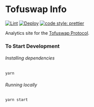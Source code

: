 # Tofuswap Info

[![Lint](https://github.com/tofudefi/tofuswap-info/workflows/Lint/badge.svg)](https://github.com/tofudefi/tofuswap-info/actions?query=workflow%3ALint)
[![Deploy](https://github.com/tofudefi/tofuswap-info/workflows/Deploy/badge.svg)](https://github.com/tofudefi/tofuswap-info/actions?query=workflow%3ADeploy)
[![code style: prettier](https://img.shields.io/badge/code_style-prettier-ff69b4.svg?style=flat-square)](https://github.com/prettier/prettier)

Analytics site for the [Tofuswap Protocol](https://tofuswap.org).

### To Start Development

###### Installing dependencies
```bash
yarn
```

###### Running locally
```bash
yarn start
```
